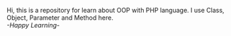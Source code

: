 Hi, this is a repository for learn about OOP with PHP language.
I use Class, Object, Parameter and Method here.</br>
*-Happy Learning-*
